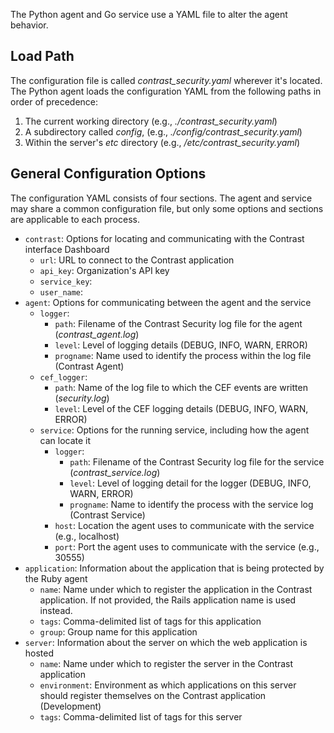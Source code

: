 <!-- 
title: "Python Agent Configuration"
description: "Configuring the Python Agent and Service"
tags: "installation python django flask pyramid agent service configuration"
-->

The Python agent and Go service use a YAML file to alter the agent behavior. 

## Load Path

The configuration file is called *contrast_security.yaml* wherever it's located. The Python agent loads the configuration YAML from the following paths in order of precedence:

1. The current working directory (e.g., *./contrast_security.yaml*)
2. A subdirectory called *config*, (e.g., *./config/contrast_security.yaml*)
3. Within the server's *etc* directory (e.g., */etc/contrast_security.yaml*)


## General Configuration Options

The configuration YAML consists of four sections. The agent and service may share a common configuration file, but only some options and sections are applicable to each process.

* `contrast`: Options for locating and communicating with the Contrast interface Dashboard
  * `url`: URL to connect to the Contrast application
  * `api_key`: Organization's API key
  * `service_key`: 
  * `user_name`: 
* `agent`: Options for communicating between the agent and the service
  * `logger`:
    * `path`: Filename of the Contrast Security log file for the agent (*contrast_agent.log*)
    * `level`: Level of logging details (DEBUG, INFO, WARN, ERROR)
    * `progname`: Name used to identify the process within the log file (Contrast Agent)
  * `cef_logger`:
    * `path`: Name of the log file to which the CEF events are written (*security.log*)
    * `level`: Level of the CEF logging details (DEBUG, INFO, WARN, ERROR)
  * `service`: Options for the running service, including how the agent can locate it
    * `logger`:
      * `path`: Filename of the Contrast Security log file for the service (*contrast_service.log*)
      * `level`: Level of logging detail for the logger (DEBUG, INFO, WARN, ERROR) 
      * `progname`: Name to identify the process with the service log (Contrast Service)
    * `host`: Location the agent uses to communicate with the service (e.g., localhost)
    * `port`: Port the agent uses to communicate with the service (e.g., 30555)
* `application`: Information about the application that is being protected by the Ruby agent
  * `name`: Name under which to register the application in the Contrast application. If not provided, the Rails application name is used instead.
  * `tags`: Comma-delimited list of tags for this application
  * `group`: Group name for this application
* `server`: Information about the server on which the web application is hosted
  * `name`: Name under which to register the server in the Contrast application 
  * `environment`: Environment as which applications on this server should register themselves on the Contrast application (Development)
  * `tags`: Comma-delimited list of tags for this server


